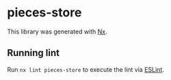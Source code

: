 # pieces-store

This library was generated with [Nx](https://nx.dev).

## Running lint

Run `nx lint pieces-store` to execute the lint via [ESLint](https://eslint.org/).
